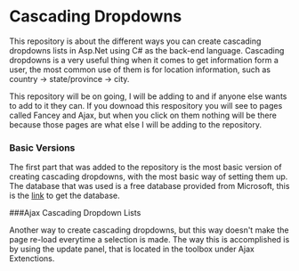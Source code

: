 # Cascading Dropdowns

This repository is about the different ways you can create cascading dropdowns lists in Asp.Net using C# as the back-end language. Cascading dropdowns is a very useful thing when it comes to get information form a user, the most common use of them is for location information, such as country -> state/province -> city. 

This repository will be on going, I will be adding to and if anyone else wants to add to it they can. If you downoad this respository you will see to pages called Fancey and Ajax, but when you click on them nothing will be there because those pages are what else I will be adding to the repository. 

### Basic Versions

The first part that was added to the repository is the most basic version of creating cascading dropdowns, with the most basic way of setting them up. The database that was used is a free database provided from Microsoft, this is the [link](https://msftdbprodsamples.codeplex.com/) to get the database.

###Ajax Cascading Dropdown Lists

Another way to create cascading dropdowns, but this way doesn't make the page re-load everytime a selection is made. The way this is 
accomplished is by using the update panel, that is located in the toolbox under Ajax Extenctions.

###
